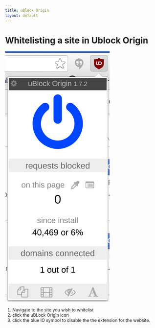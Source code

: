 ```yaml
---
title: uBlock Origin
layout: default
---
```


# Whitelisting a site in Ublock Origin
![UBlockOrigin](./images/uBlockOrigin.png)

1. Navigate to the site you wish to whitelist
1. click the uBLock Origin icon
1. click the blue IO symbol to disable the the extension for the website.